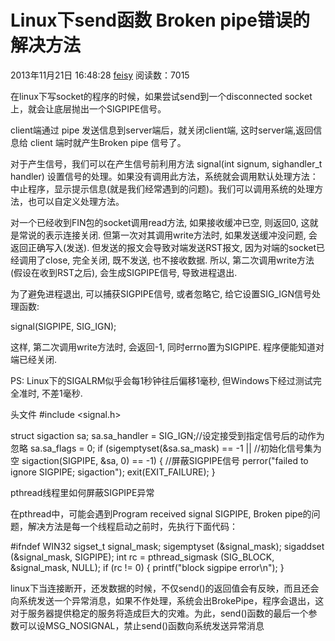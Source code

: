 # Linux下send函数 Broken pipe错误的解决方法

2013年11月21日 16:48:28 [feisy](https://me.csdn.net/feisy) 阅读数：7015









在linux下写socket的程序的时候，如果尝试send到一个disconnected socket上，就会让底层抛出一个SIGPIPE信号。

client端通过 pipe 发送信息到server端后，就关闭client端, 这时server端,返回信息给 client 端时就产生Broken pipe 信号了。

对于产生信号，我们可以在产生信号前利用方法 signal(int signum, sighandler_t handler) 设置信号的处理。如果没有调用此方法，系统就会调用默认处理方法：中止程序，显示提示信息(就是我们经常遇到的问题)。我们可以调用系统的处理方法，也可以自定义处理方法。

对一个已经收到FIN包的socket调用read方法, 如果接收缓冲已空, 则返回0, 
这就是常说的表示连接关闭. 但第一次对其调用write方法时, 如果发送缓冲没问题, 
会返回正确写入(发送). 但发送的报文会导致对端发送RST报文, 
因为对端的socket已经调用了close, 完全关闭, 既不发送, 也不接收数据. 所以, 
第二次调用write方法(假设在收到RST之后), 会生成SIGPIPE信号, 导致进程退出.

为了避免进程退出, 可以捕获SIGPIPE信号, 或者忽略它, 
给它设置SIG_IGN信号处理函数:

signal(SIGPIPE, SIG_IGN);

这样, 第二次调用write方法时, 会返回-1, 同时errno置为SIGPIPE. 
程序便能知道对端已经关闭.

PS: Linux下的SIGALRM似乎会每1秒钟往后偏移1毫秒, 
但Windows下经过测试完全准时, 不差1毫秒.

头文件 #include <signal.h>

struct sigaction sa;
sa.sa_handler = SIG_IGN;//设定接受到指定信号后的动作为忽略
sa.sa_flags = 0;
if (sigemptyset(&sa.sa_mask) == -1 || //初始化信号集为空
sigaction(SIGPIPE, &sa, 0) == -1) { //屏蔽SIGPIPE信号
perror("failed to ignore SIGPIPE; sigaction");
exit(EXIT_FAILURE);
}

pthread线程里如何屏蔽SIGPIPE异常

在pthread中，可能会遇到Program received signal SIGPIPE, Broken 
pipe的问题，解决方法是每一个线程启动之前时，先执行下面代码：

\#ifndef WIN32
sigset_t signal_mask;
sigemptyset (&signal_mask);
sigaddset (&signal_mask, SIGPIPE);
int rc = pthread_sigmask (SIG_BLOCK, &signal_mask, NULL);
if (rc != 0) {
printf("block sigpipe error\n");
}







linux下当连接断开，还发数据的时候，不仅send()的返回值会有反映，而且还会向系统发送一个异常消息，如果不作处理，系统会出BrokePipe，程序会退出，这对于服务器提供稳定的服务将造成巨大的灾难。为此，send()函数的最后一个参数可以设MSG_NOSIGNAL，禁止send()函数向系统发送异常消息



